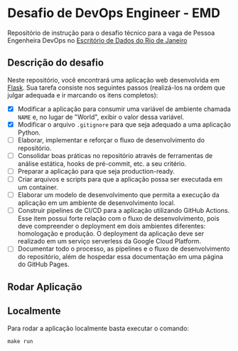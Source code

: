 # Desafio de DevOps Engineer - EMD

Repositório de instrução para o desafio técnico para a vaga de Pessoa Engenheira DevOps no [Escritório de Dados do Rio de Janeiro](https://dados.rio)

## Descrição do desafio

Neste repositório, você encontrará uma aplicação web desenvolvida em [Flask](https://flask.palletsprojects.com/). Sua tarefa consiste nos seguintes passos (realizá-los na ordem que julgar adequada e ir marcando os itens completos):

- [x] Modificar a aplicação para consumir uma variável de ambiente chamada `NAME` e, no lugar de "World", exibir o valor dessa variável.
- [x] Modificar o arquivo `.gitignore` para que seja adequado a uma aplicação Python.
- [ ] Elaborar, implementar e reforçar o fluxo de desenvolvimento do repositório.
- [ ] Consolidar boas práticas no repositório através de ferramentas de análise estática, hooks de pré-commit, etc. a seu critério.
- [ ] Preparar a aplicação para que seja production-ready.
- [ ] Criar arquivos e scripts para que a aplicação possa ser executada em um container.
- [ ] Elaborar um modelo de desenvolvimento que permita a execução da aplicação em um ambiente de desenvolvimento local.
- [ ] Construir pipelines de CI/CD para a aplicação utilizando GitHub Actions. Esse item possui forte relação com o fluxo de desenvolvimento, pois deve compreender o deployment em dois ambientes diferentes: homologação e produção. O deployment da aplicação deve ser realizado em um serviço serverless da Google Cloud Platform.
- [ ] Documentar todo o processo, as pipelines e o fluxo de desenvolvimento do repositório, além de hospedar essa documentação em uma página do GitHub Pages.

## Rodar Aplicação
## Localmente
Para rodar a aplicação localmente basta executar o comando:
```shell
make run
```

